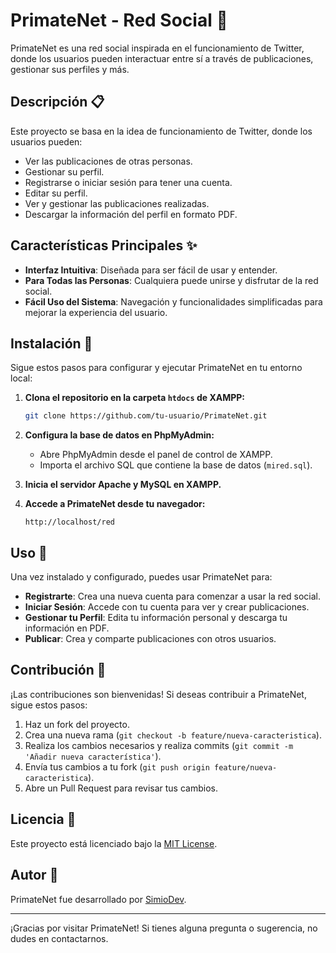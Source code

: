 # PrimateNet - Red Social 🐒

PrimateNet es una red social inspirada en el funcionamiento de Twitter, donde los usuarios pueden interactuar entre sí a través de publicaciones, gestionar sus perfiles y más.

## Descripción 📋

Este proyecto se basa en la idea de funcionamiento de Twitter, donde los usuarios pueden:
- Ver las publicaciones de otras personas.
- Gestionar su perfil.
- Registrarse o iniciar sesión para tener una cuenta.
- Editar su perfil.
- Ver y gestionar las publicaciones realizadas.
- Descargar la información del perfil en formato PDF.

## Características Principales ✨

- **Interfaz Intuitiva**: Diseñada para ser fácil de usar y entender.
- **Para Todas las Personas**: Cualquiera puede unirse y disfrutar de la red social.
- **Fácil Uso del Sistema**: Navegación y funcionalidades simplificadas para mejorar la experiencia del usuario.

## Instalación 🚀

Sigue estos pasos para configurar y ejecutar PrimateNet en tu entorno local:

1. **Clona el repositorio en la carpeta `htdocs` de XAMPP:**
    ```bash
    git clone https://github.com/tu-usuario/PrimateNet.git
    ```

2. **Configura la base de datos en PhpMyAdmin:**
    - Abre PhpMyAdmin desde el panel de control de XAMPP.
    - Importa el archivo SQL que contiene la base de datos (`mired.sql`).

3. **Inicia el servidor Apache y MySQL en XAMPP.**

4. **Accede a PrimateNet desde tu navegador:**
    ```
    http://localhost/red
    ```

## Uso 📌

Una vez instalado y configurado, puedes usar PrimateNet para:

- **Registrarte**: Crea una nueva cuenta para comenzar a usar la red social.
- **Iniciar Sesión**: Accede con tu cuenta para ver y crear publicaciones.
- **Gestionar tu Perfil**: Edita tu información personal y descarga tu información en PDF.
- **Publicar**: Crea y comparte publicaciones con otros usuarios.

## Contribución 🤝

¡Las contribuciones son bienvenidas! Si deseas contribuir a PrimateNet, sigue estos pasos:

1. Haz un fork del proyecto.
2. Crea una nueva rama (`git checkout -b feature/nueva-caracteristica`).
3. Realiza los cambios necesarios y realiza commits (`git commit -m 'Añadir nueva característica'`).
4. Envía tus cambios a tu fork (`git push origin feature/nueva-caracteristica`).
5. Abre un Pull Request para revisar tus cambios.

## Licencia 📄

Este proyecto está licenciado bajo la [MIT License](LICENSE).

## Autor 👤

PrimateNet fue desarrollado por [SimioDev](https://github.com/SimioDev).

---

¡Gracias por visitar PrimateNet! Si tienes alguna pregunta o sugerencia, no dudes en contactarnos.

